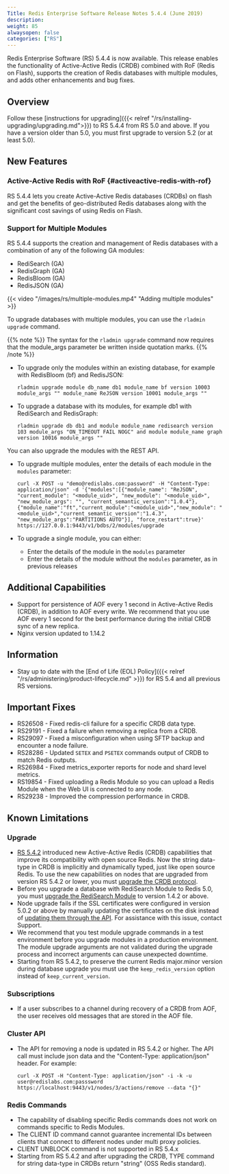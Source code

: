 ```yaml
---
Title: Redis Enterprise Software Release Notes 5.4.4 (June 2019)
description: 
weight: 85
alwaysopen: false
categories: ["RS"]
---
```

Redis Enterprise Software (RS) 5.4.4 is now available.
This release enables the functionality of Active-Active Redis (CRDB) combined with RoF (Redis on Flash),
supports the creation of Redis databases with multiple modules,
and adds other enhancements and bug fixes.

## Overview

Follow these [instructions for upgrading]({{< relref "/rs/installing-upgrading/upgrading.md">}}) to RS 5.4.4 from RS 5.0 and above.
If you have a version older than 5.0, you must first upgrade to version 5.2 (or at least 5.0).

## New Features

### Active-Active Redis with RoF {#activeactive-redis-with-rof}

RS 5.4.4 lets you create Active-Active Redis databases (CRDBs) on flash and get the benefits of geo-distributed Redis databases along with the significant cost savings of using Redis on Flash.

### Support for Multiple Modules

RS 5.4.4 supports the creation and management of Redis databases with a combination of any of the following GA modules:

- RediSearch (GA)
- RedisGraph (GA)
- RedisBloom (GA)
- RedisJSON (GA)

{{< video "/images/rs/multiple-modules.mp4" "Adding multiple modules" >}}

To upgrade databases with multiple modules, you can use the `rladmin upgrade` command.

{{% note %}}
The syntax for the `rladmin upgrade` command now requires that the module_args parameter be written inside quotation marks.
{{% /note %}}

- To upgrade only the modules within an existing database, for example with RedisBloom (bf) and RedisJSON:

    ```src
    rladmin upgrade module db_name db1 module_name bf version 10003 module_args "" module_name ReJSON version 10001 module_args ""
    ```

- To upgrade a database with its modules, for example db1 with RediSearch and RedisGraph:

    ```src
    rladmin upgrade db db1 and module module_name redisearch version 103 module_args "ON_TIMEOUT FAIL NOGC" and module module_name graph version 10016 module_args ""
    ```

You can also upgrade the modules with the REST API.

- To upgrade multiple modules, enter the details of each module in the `modules` parameter:

    ```src
    curl -X POST -u "demo@redislabs.com:password" -H "Content-Type: application/json" -d '{"modules":[{"module_name": "ReJSON", "current_module": "<module_uid>", "new_module": "<module_uid>", "new_module_args": "", "current_semantic_version":"1.0.4"}, {"module_name":"ft","current_module":"<module_uid>","new_module": "<module_uid>","current_semantic_version":"1.4.3", "new_module_args":"PARTITIONS AUTO"}], "force_restart":true}' https://127.0.0.1:9443/v1/bdbs/2/modules/upgrade
    ```

- To upgrade a single module, you can either:
    - Enter the details of the module in the `modules` parameter
    - Enter the details of the module without the `modules` parameter, as in previous releases

## Additional Capabilities

- Support for persistence of AOF every 1 second in Active-Active Redis (CRDB), in addition to AOF every write.
    We recommend that you use AOF every 1 second for the best performance during the initial CRDB sync of a new replica.
- Nginx version updated to 1.14.2

## Information

- Stay up to date with the [End of Life (EOL) Policy]({{< relref "/rs/administering/product-lifecycle.md" >}}) for RS 5.4 and all previous RS versions.

## Important Fixes

- RS26508 - Fixed redis-cli failure for a specific CRDB data type.
- RS29191 - Fixed a failure when removing a replica from a CRDB.
- RS29097 - Fixed a misconfiguration when using SFTP backup and encounter a node failure.
- RS28286 - Updated `SETEX` and `PSETEX` commands output of CRDB to match Redis outputs.
- RS26984 - Fixed metrics_exporter reports for node and shard level metrics.
- RS19854 - Fixed uploading a Redis Module so you can upload a Redis Module when the Web UI is connected to any node.
- RS29238 - Improved the compression performance in CRDB.

## Known Limitations

### Upgrade

- [RS 5.4.2](https://docs.redislabs.com/latest/rs/release-notes/rs-5-4-2-april-2019/) introduced new Active-Active Redis (CRDB) capabilities that improve its compatibility with open source Redis. Now the string data-type in CRDB is implicitly and dynamically typed, just like open source Redis. To use the new capabilities on nodes that are upgraded from version RS 5.4.2 or lower, you must [upgrade the CRDB protocol](https://docs.redislabs.com/latest/rs/installing-upgrading/upgrading/#upgrading-crdbs).
- Before you upgrade a database with RediSearch Module to Redis 5.0, you must [upgrade the RediSearch Module](https://docs.redislabs.com/latest/rs/developing/modules/upgrading/) to version 1.4.2 or above.
- Node upgrade fails if the SSL certificates were configured in version 5.0.2 or above by manually updating the certificates on the disk instead of [updating them through the API](https://docs.redislabs.com/latest/rs/administering/cluster-operations/updating-certificates/). For assistance with this issue, contact Support.
- We recommend that you test module upgrade commands in a test environment before you upgrade modules in a production environment. The module upgrade arguments are not validated during the upgrade process and incorrect arguments can cause unexpected downtime.
- Starting from RS 5.4.2, to preserve the current Redis major.minor version during database upgrade you must use the `keep_redis_version` option instead of `keep_current_version`.

### Subscriptions

- If a user subscribes to a channel during recovery of a CRDB from AOF, the user receives old messages that are stored in the AOF file.

### Cluster API

- The API for removing a node is updated in RS 5.4.2 or higher. The API call must include json data and the "Content-Type: application/json" header. For example:

    ```src
    curl -X POST -H "Content-Type: application/json" -i -k -u user@redislabs.com:passsword https://localhost:9443/v1/nodes/3/actions/remove --data "{}"

    ```

### Redis Commands

- The capability of disabling specific Redis commands does not work on commands specific to Redis Modules.
- The CLIENT ID command cannot guarantee incremental IDs between clients that connect to different nodes under multi proxy policies.
- CLIENT UNBLOCK command is not supported in RS 5.4.x
- Starting from RS 5.4.2 and after upgrading the CRDB, TYPE command for string data-type in CRDBs return "string" (OSS Redis standard).
